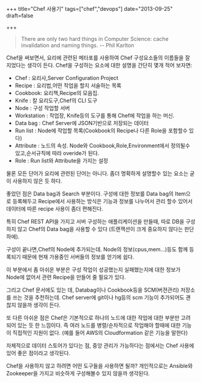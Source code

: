 +++
title="Chef 사용기"
tags=["chef","devops"]
date="2013-09-25"
draft=false

+++

> There are only two hard things in Computer Science: cache invalidation and naming things.
> -- Phil Karlton 

Chef을 써보면서, 요리에 관련된 메타포를 사용하여 Chef 구성요소들의 이름들을 잘 지었다는 생각이 든다. 
Chef을 구성하는 요소에 대한 설명을 간단히 몇개 적어 보자면:

- Chef    : 요리사,Server Configuration Project 
- Recipe  : 요리법,어떤 작업을 할지 서술하는 목록 
- Cookbook: 요리책,Recipe의 모음집.
- Knife   : 칼 요리도구,Chef의 CLI 도구
- Node    : 구성 작업할 서버
- Workstation : 작업장, Knife등의 도구를 통해 Chef에 작업을 하는 머신. 
- Data bag : Chef Server에 JSON기반으로 저장되는 데이터 
- Run list : Node에 작업할 목록(Cookbook의 Recipe나 다른 Role을 포함할수 있다)
- Attribute : 노드의 속성. Node와 Cookbook,Role,Environment에서 정의될수 있고,순서규칙에 따라 overide가 된다.
- Role : Run list와 Attribute을 가지는 설정 

물론 모든 단어가 요리에 관련된 단어는 아니다. 좀더 명확하게 설명할수 있는 요소는 굳이 사용하지 않은 듯 하다. 

좋았던 점은 Data bag과 Search 부분이다. 구성에 대한 정보를 Data bag의 Item으로 등록해두고 Recipe에서 사용하는 방식은 기능과 정보를 나누어서 관리 할수 있어서 데이터에 따른 recipe 사용이 좀더 편해진다. 

특히 Chef REST API을 가지고 서버 구성하는 애플리케이션을 만들때, 따로 DB을 구성하지 않고 Chef의 Data bag을 사용할 수 있다 (트랜잭션이 크게 중요하지 않다는 판단하에). 

구성이 끝나면,Chef의 Node에 추가되는데. Node의 정보(cpus,mem...)등도 함께 등록되기 때문에 현재 가용중인 서버들의 정보를 얻기에 쉽다. 

이 부분에서 좀 아쉬운 부분은 구성 작업이 성공했는지 실패했는지에 대한 정보가 Node에 없어서 관련 Recipe을 만들어 줄 필요가 있다. 

그리고 Chef 문서에도 있는 데, Databag이나 Cookbook등을 SCM(버젼관리) 저장소를 쓰는 것을 추천하는데. Chef server에 git이나 hg등의 scm 기능이 추가되어도 괜찮지 않을까 생각이 든다. 

또 다른 아쉬운 점은 Chef은 기본적으로 하나의 노드에 대한 작업에 대한 부분만 고려되어 있는 듯 한 느낌이다. 즉 여러 노드를 병렬/순차적으로 작업해야 할때에 대한 기능이 직접적인 지원이 없다. 
(예를 들어 AWS의 Cloudformation 같은 기능을 말한다)

자체적으로 데이터 스토어가 있다는 점, 중앙 관리가 가능하다는 점에서는 Chef 사용에 있어 좋은 점이라고 생각된다. 

Chef을 사용하지 않고 하려면 어떤 도구들을 사용하면 될까? 
개인적으로는 Ansible와 Zookeeper을 가지고 비슷하게 구성해볼수 있지 않을까 생각된다. 

